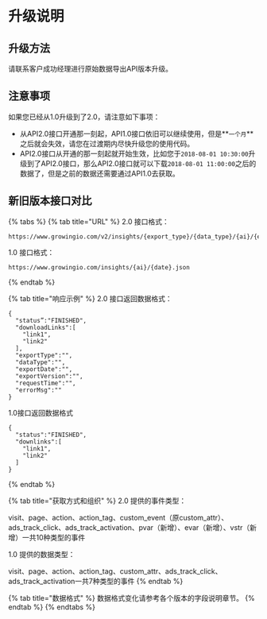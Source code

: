 # 升级说明

## 升级方法

请联系客户成功经理进行原始数据导出API版本升级。

## 注意事项

如果您已经从1.0升级到了2.0，请注意如下事项：

* 从API2.0接口开通那一刻起，API1.0接口依旧可以继续使用，但是**`一个月`**之后就会失效，请您在过渡期内尽快升级您的使用代码。
* API2.0接口从开通的那一刻起就开始生效，比如您于`2018-08-01 10:30:00`升级到了API2.0接口，那么API2.0接口就可以下载`2018-08-01 11:00:00`之后的数据了，但是之前的数据还需要通过API1.0去获取。

## 新旧版本接口对比

{% tabs %}
{% tab title="URL" %}
2.0 接口格式：

```text
https://www.growingio.com/v2/insights/{export_type}/{data_type}/{ai}/{export_date}.json
```

1.0 接口格式：

```text
https://www.growingio.com/insights/{ai}/{date}.json
```
{% endtab %}

{% tab title="响应示例" %}
2.0 接口返回数据格式：

```text
{
  "status”:"FINISHED",
  "downloadLinks":[
    "link1",
    "link2"
  ],
  "exportType":"",
  "dataType":"",
  "exportDate":"",
  "exportVersion":"",
  "requestTime":"",
  "errorMsg":""
}
```

1.0接口返回数据格式

```text
{
  "status":"FINISHED",
  "downlinks":[
    "link1",
    "link2"
  ]
}
```
{% endtab %}

{% tab title="获取方式和组织" %}
 2.0 提供的事件类型：

visit、page、action、action\_tag、custom\_event（原custom\_attr）、ads\_track\_click、ads\_track\_activation、pvar（新增）、evar（新增）、vstr（新增）一共10种类型的事件

1.0 提供的数据类型：

visit、page、action、action\_tag、custom\_attr、ads\_track\_click、ads\_track\_activation一共7种类型的事件
{% endtab %}

{% tab title="数据格式" %}
数据格式变化请参考各个版本的字段说明章节。
{% endtab %}
{% endtabs %}





